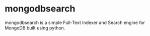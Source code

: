 mongodbsearch
=============

mongodbsearch is a simple Full-Text Indexer and Search engine for MongoDB built using python.
